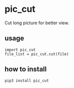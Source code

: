 # pic_cut

Cut long picture for better view.

## usage

```
import pic_cut
file_list = pic_cut.cut(file)
```

## how to install

`pip3 install pic_cut`